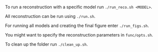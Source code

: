 To run a reconstruction with a specific model run `./run_reco.sh <MODEL>`.

All reconstruction can be run using `./run.sh`.

For running all models and creating the final figure enter `./run_figs.sh`.

You might want to specify the reconstruction parameters in `func/opts.sh`.

To clean up the folder run `./clean_up.sh`.